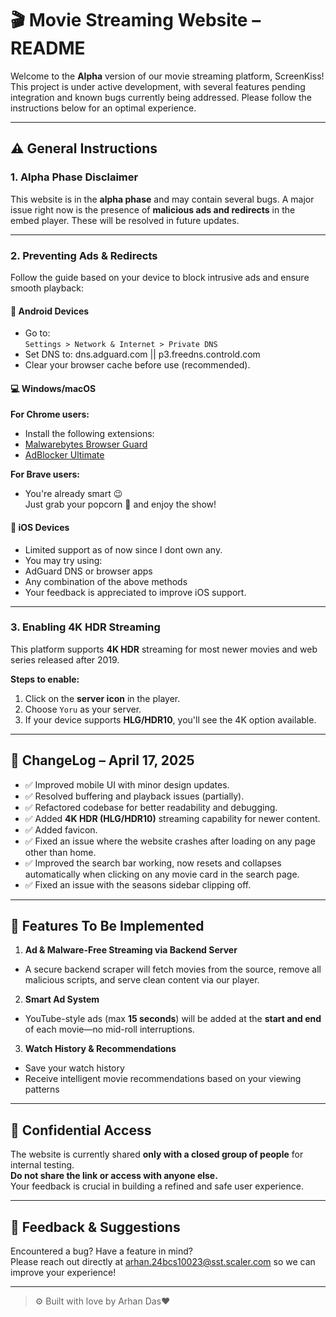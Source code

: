 # 🎬 Movie Streaming Website – README

Welcome to the **Alpha** version of our movie streaming platform, ScreenKiss!  
This project is under active development, with several features pending integration and known bugs currently being addressed. Please follow the instructions below for an optimal experience.

---

## ⚠️ General Instructions

### 1. Alpha Phase Disclaimer  
This website is in the **alpha phase** and may contain several bugs. A major issue right now is the presence of **malicious ads and redirects** in the embed player. These will be resolved in future updates.

---

### 2. Preventing Ads & Redirects  

Follow the guide based on your device to block intrusive ads and ensure smooth playback:

#### 📱 Android Devices
- Go to:  
  `Settings > Network & Internet > Private DNS`
- Set DNS to:  dns.adguard.com || p3.freedns.controld.com
- Clear your browser cache before use (recommended).

#### 💻 Windows/macOS

**For Chrome users:**
- Install the following extensions:
- [Malwarebytes Browser Guard](https://chrome.google.com/webstore/detail/malwarebytes-browser-guard/ihcjicgdanjaechkgeegckofjjedodee)
- [AdBlocker Ultimate](https://chrome.google.com/webstore/detail/adblocker-ultimate/lljbglgogigkfmjjmlacpdobfhddgfnn)

**For Brave users:**
- You're already smart 😉  
Just grab your popcorn 🍿 and enjoy the show!

#### 🍎 iOS Devices
- Limited support as of now since I dont own any.
- You may try using:
- AdGuard DNS or browser apps
- Any combination of the above methods  
- Your feedback is appreciated to improve iOS support.

---

### 3. Enabling 4K HDR Streaming

This platform supports **4K HDR** streaming for most newer movies and web series released after 2019.

**Steps to enable:**
1. Click on the **server icon** in the player.
2. Choose `Yoru` as your server.
3. If your device supports **HLG/HDR10**, you'll see the 4K option available.

---

## 📅 ChangeLog – April 17, 2025

- ✅ Improved mobile UI with minor design updates.
- ✅ Resolved buffering and playback issues (partially).
- ✅ Refactored codebase for better readability and debugging.
- ✅ Added **4K HDR (HLG/HDR10)** streaming capability for newer content.
- ✅ Added favicon.
- ✅ Fixed an issue where the website crashes after loading on any page other than home.
- ✅ Improved the search bar working, now resets and collapses automatically when clicking on any movie card in the search page.
- ✅ Fixed an issue with the seasons sidebar clipping off.

---

## 🔧 Features To Be Implemented

1. **Ad & Malware-Free Streaming via Backend Server**
 - A secure backend scraper will fetch movies from the source, remove all malicious scripts, and serve clean content via our player.

2. **Smart Ad System**
 - YouTube-style ads (max **15 seconds**) will be added at the **start and end** of each movie—no mid-roll interruptions.

3. **Watch History & Recommendations**
 - Save your watch history
 - Receive intelligent movie recommendations based on your viewing patterns

---

## 🚫 Confidential Access

The website is currently shared **only with a closed group of people** for internal testing.  
**Do not share the link or access with anyone else.**  
Your feedback is crucial in building a refined and safe user experience.

---

## 📩 Feedback & Suggestions

Encountered a bug? Have a feature in mind?  
Please reach out directly at arhan.24bcs10023@sst.scaler.com so we can improve your experience!

---

> ⚙️ Built with love by Arhan Das❤️
